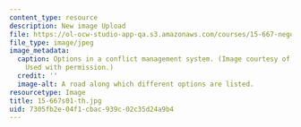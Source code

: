 ```yaml
---
content_type: resource
description: New image Upload
file: https://ol-ocw-studio-app-qa.s3.amazonaws.com/courses/15-667-negotiation-and-conflict-management-spring-2001/7305fb2e04f1cbac939c02c35d24a9b4_15-667s01-th.jpg
file_type: image/jpeg
image_metadata:
  caption: Options in a conflict management system. (Image courtesy of Robert A. Fein.
    Used with permission.)
  credit: ''
  image-alt: A road along which different options are listed.
resourcetype: Image
title: 15-667s01-th.jpg
uid: 7305fb2e-04f1-cbac-939c-02c35d24a9b4
---
```

